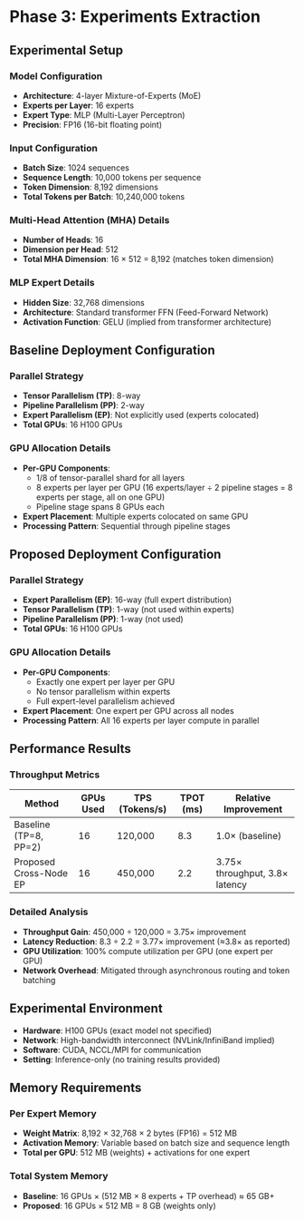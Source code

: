 # Phase 3: Experiments Extraction

## Experimental Setup

### Model Configuration
- **Architecture**: 4-layer Mixture-of-Experts (MoE)
- **Experts per Layer**: 16 experts
- **Expert Type**: MLP (Multi-Layer Perceptron)
- **Precision**: FP16 (16-bit floating point)

### Input Configuration
- **Batch Size**: 1024 sequences
- **Sequence Length**: 10,000 tokens per sequence
- **Token Dimension**: 8,192 dimensions
- **Total Tokens per Batch**: 10,240,000 tokens

### Multi-Head Attention (MHA) Details
- **Number of Heads**: 16
- **Dimension per Head**: 512
- **Total MHA Dimension**: 16 × 512 = 8,192 (matches token dimension)

### MLP Expert Details
- **Hidden Size**: 32,768 dimensions
- **Architecture**: Standard transformer FFN (Feed-Forward Network)
- **Activation Function**: GELU (implied from transformer architecture)

## Baseline Deployment Configuration

### Parallel Strategy
- **Tensor Parallelism (TP)**: 8-way
- **Pipeline Parallelism (PP)**: 2-way
- **Expert Parallelism (EP)**: Not explicitly used (experts colocated)
- **Total GPUs**: 16 H100 GPUs

### GPU Allocation Details
- **Per-GPU Components**:
  - 1/8 of tensor-parallel shard for all layers
  - 8 experts per layer per GPU (16 experts/layer ÷ 2 pipeline stages = 8 experts per stage, all on one GPU)
  - Pipeline stage spans 8 GPUs each
- **Expert Placement**: Multiple experts colocated on same GPU
- **Processing Pattern**: Sequential through pipeline stages

## Proposed Deployment Configuration

### Parallel Strategy
- **Expert Parallelism (EP)**: 16-way (full expert distribution)
- **Tensor Parallelism (TP)**: 1-way (not used within experts)
- **Pipeline Parallelism (PP)**: 1-way (not used)
- **Total GPUs**: 16 H100 GPUs

### GPU Allocation Details
- **Per-GPU Components**:
  - Exactly one expert per layer per GPU
  - No tensor parallelism within experts
  - Full expert-level parallelism achieved
- **Expert Placement**: One expert per GPU across all nodes
- **Processing Pattern**: All 16 experts per layer compute in parallel

## Performance Results

### Throughput Metrics
| Method | GPUs Used | TPS (Tokens/s) | TPOT (ms) | Relative Improvement |
|--------|-----------|----------------|-----------|---------------------|
| Baseline (TP=8, PP=2) | 16 | 120,000 | 8.3 | 1.0× (baseline) |
| Proposed Cross-Node EP | 16 | 450,000 | 2.2 | 3.75× throughput, 3.8× latency |

### Detailed Analysis
- **Throughput Gain**: 450,000 ÷ 120,000 = 3.75× improvement
- **Latency Reduction**: 8.3 ÷ 2.2 = 3.77× improvement (≈3.8× as reported)
- **GPU Utilization**: 100% compute utilization per GPU (one expert per GPU)
- **Network Overhead**: Mitigated through asynchronous routing and token batching

## Experimental Environment
- **Hardware**: H100 GPUs (exact model not specified)
- **Network**: High-bandwidth interconnect (NVLink/InfiniBand implied)
- **Software**: CUDA, NCCL/MPI for communication
- **Setting**: Inference-only (no training results provided)

## Memory Requirements
### Per Expert Memory
- **Weight Matrix**: 8,192 × 32,768 × 2 bytes (FP16) = 512 MB
- **Activation Memory**: Variable based on batch size and sequence length
- **Total per GPU**: 512 MB (weights) + activations for one expert

### Total System Memory
- **Baseline**: 16 GPUs × (512 MB × 8 experts + TP overhead) ≈ 65 GB+ 
- **Proposed**: 16 GPUs × 512 MB = 8 GB (weights only)